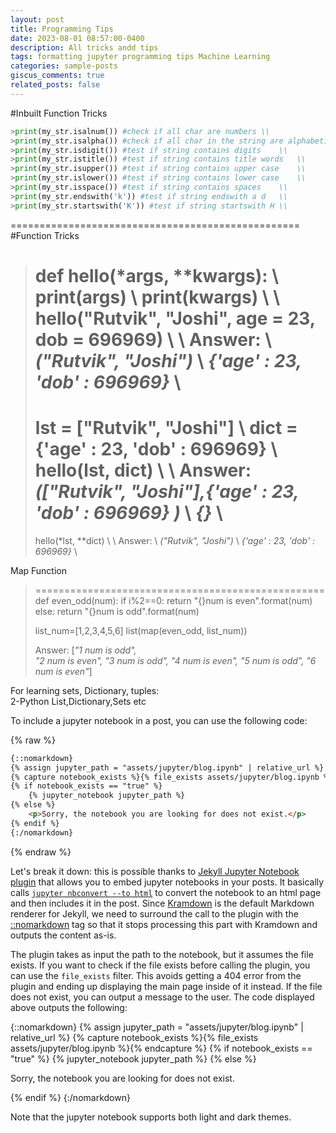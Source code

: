 ```yaml
---
layout: post
title: Programming Tips
date: 2023-08-01 08:57:00-0400
description: All tricks andd tips
tags: formatting jupyter programming tips Machine Learning
categories: sample-posts
giscus_comments: true
related_posts: false
---
```

#Inbuilt Function Tricks
```python
>print(my_str.isalnum()) #check if all char are numbers \\
>print(my_str.isalpha()) #check if all char in the string are alphabetic    \\
>print(my_str.isdigit()) #test if string contains digits    \\
>print(my_str.istitle()) #test if string contains title words   \\
>print(my_str.isupper()) #test if string contains upper case    \\
>print(my_str.islower()) #test if string contains lower case    \\
>print(my_str.isspace()) #test if string contains spaces    \\
>print(my_str.endswith('k')) #test if string endswith a d   \\
>print(my_str.startswith('K')) #test if string startswith H \\
```

==================================================
#Function Tricks
>def hello(*args, **kwargs):                                    \\
>   print(args) \\
>   print(kwargs)   \\
>   \\
>hello("Rutvik", "Joshi", age = 23, dob = 696969)   \\
\\
Answer: \\
>*("Rutvik", "Joshi")* \\
>*{'age' : 23, 'dob' : 696969}*    \\
>==================================================
>lst = ["Rutvik", "Joshi"]   \\
>dict = {'age' : 23, 'dob' : 696969}     \\
>hello(lst, dict)    \\
\\
Answer: 
>*(["Rutvik", "Joshi"],{'age' : 23, 'dob' : 696969}  )*    \\
>*{}*  \\
>==================================================
>hello(*lst, **dict) \\
\\
Answer: \\
>*("Rutvik", "Joshi")* \\
>*{'age' : 23, 'dob' : 696969}*    \\

Map Function 
>==================================================
>def even_odd(num):
>    if i%2==0:
>        return "{}num is even".format(num)
>    else:
>        return "{}num is odd".format(num)
>    
>list_num=[1,2,3,4,5,6]
>list(map(even_odd, list_num))
>
>Answer:
>[*"1 num is odd",*    
>*"2 num is even",*
>*"3 num is odd",*
>*"4 num is even",*
>*"5 num is odd",*
>*"6 num is even"*]


For learning sets, Dictionary, tuples:  
2-Python List,Dictionary,Sets etc   


To include a jupyter notebook in a post, you can use the following code:

{% raw %}

```html
{::nomarkdown}
{% assign jupyter_path = "assets/jupyter/blog.ipynb" | relative_url %}
{% capture notebook_exists %}{% file_exists assets/jupyter/blog.ipynb %}{% endcapture %}
{% if notebook_exists == "true" %}
    {% jupyter_notebook jupyter_path %}
{% else %}
    <p>Sorry, the notebook you are looking for does not exist.</p>
{% endif %}
{:/nomarkdown}
```

{% endraw %}

Let's break it down: this is possible thanks to [Jekyll Jupyter Notebook plugin](https://github.com/red-data-tools/jekyll-jupyter-notebook) that allows you to embed jupyter notebooks in your posts. It basically calls [`jupyter nbconvert --to html`](https://nbconvert.readthedocs.io/en/latest/usage.html#convert-html) to convert the notebook to an html page and then includes it in the post. Since [Kramdown](https://jekyllrb.com/docs/configuration/markdown/) is the default Markdown renderer for Jekyll, we need to surround the call to the plugin with the [::nomarkdown](https://kramdown.gettalong.org/syntax.html#extensions) tag so that it stops processing this part with Kramdown and outputs the content as-is.

The plugin takes as input the path to the notebook, but it assumes the file exists. If you want to check if the file exists before calling the plugin, you can use the `file_exists` filter. This avoids getting a 404 error from the plugin and ending up displaying the main page inside of it instead. If the file does not exist, you can output a message to the user. The code displayed above outputs the following:

{::nomarkdown}
{% assign jupyter_path = "assets/jupyter/blog.ipynb" | relative_url %}
{% capture notebook_exists %}{% file_exists assets/jupyter/blog.ipynb %}{% endcapture %}
{% if notebook_exists == "true" %}
    {% jupyter_notebook jupyter_path %}
{% else %}
    <p>Sorry, the notebook you are looking for does not exist.</p>
{% endif %}
{:/nomarkdown}

Note that the jupyter notebook supports both light and dark themes.
